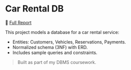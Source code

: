 # Car Rental DB

📄 [Full Report](./Car-Rental-Final-Report.pdf)

This project models a database for a car rental service:
- Entities: Customers, Vehicles, Reservations, Payments.
- Normalized schema (3NF) with ERD.
- Includes sample queries and constraints.

> Built as part of my DBMS coursework.

